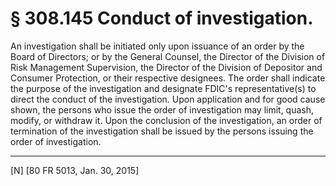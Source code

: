 # § 308.145   Conduct of investigation.

An investigation shall be initiated only upon issuance of an order by the Board of Directors; or by the General Counsel, the Director of the Division of Risk Management Supervision, the Director of the Division of Depositor and Consumer Protection, or their respective designees. The order shall indicate the purpose of the investigation and designate FDIC's representative(s) to direct the conduct of the investigation. Upon application and for good cause shown, the persons who issue the order of investigation may limit, quash, modify, or withdraw it. Upon the conclusion of the investigation, an order of termination of the investigation shall be issued by the persons issuing the order of investigation.



---

[N] [80 FR 5013, Jan. 30, 2015]




